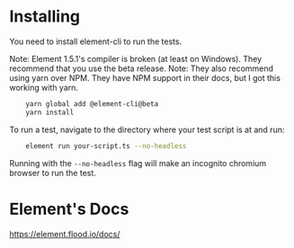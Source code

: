# Installing
You need to install element-cli to run the tests.

Note: Element 1.5.1's compiler is broken (at least on Windows). They recommend that you use the beta release.
Note: They also recommend using yarn over NPM. They have NPM support in their docs, but I got this working with yarn.

```bash
    yarn global add @element-cli@beta
    yarn install
```

To run a test, navigate to the directory where your test script is at and run:

```bash
    element run your-script.ts --no-headless
```

Running with the `--no-headless` flag will make an incognito chromium browser to run the test.

# Element's Docs
https://element.flood.io/docs/